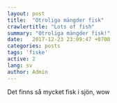 ```yaml
---
layout: post
title:  "Otroliga mängder fisk"
crawlertitle: "Lots of fish"
summary: "Otroliga mängder fisk!"
date:   2017-12-23 23:09:47 +0700
categories: posts
tags: 'fiske'
active: 2
lang: sv
author: Admin
---
```

Det finns så mycket fisk i sjön, wow
